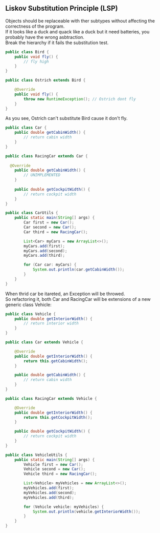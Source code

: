 ## Liskov Substitution Principle (LSP)

Objects should be replaceable with ther subtypes without affecting the correctness of the program. <br/>
If it looks like a duck and quack like a duck but it need batteries, you probably have the wrong asbtraction. <br/>
Break the hierarchy if it fails the substitution test. <br/>


```java
public class Bird {
    public void fly() {
        // fly high
    }
}

public class Ostrich extends Bird {

    @Override
    public void fly() {
        throw new RuntimeException(); // Ostrich dont fly
    }
}
```

As you see, Ostrich can't substitute Bird cause it don't fly.

```java
public class Car {
    public double getCabinWidth() {
        // return cabin width
    }
}

public class RacingCar extends Car {
    
  @Override
    public double getCabinWidth() {
        // UNIMPLEMENTED
    }
    
    public double getCockpitWidth() {
        // return cockpit width
    }
}

public class CarUtils {
    public static main(String[] args) {
        Car first = new Car();
        Car second = new Car();
        Car third = new RacingCar();

        List<Car> myCars = new ArrayList<>();
        myCars.add(first);
        myCars.add(second);
        myCars.add(third);

        for (Car car: myCars) {
            System.out.println(car.getCabinWidth());
        }
    }
}
```

When thrid car be itareted, an Exception will be throwed. <br />
So refactoring it, both Car and RacingCar will be extensions of a new generic class Vehicle:

```java
public class Vehicle {
    public double getInteriorWidth() {
        // return interior width
    }
}

public class Car extends Vehicle {

    @Override
    public double getInteriorWidth() {
        return this.getCabinWidth();
    }

    public double getCabinWidth() {
        // return cabin width
    }
}

public class RacingCar extends Vehicle {

    @Override
    public double getInteriorWidth() {
        return this.getCockpitWidth();
    }

    public double getCockpitWidth() {
        // return cockpit width
    }
}

public class VehicleUtils {
    public static main(String[] args) {
        Vehicle first = new Car();
        Vehicle second = new Car();
        Vehicle third = new RacingCar();

        List<Vehicle> myVehicles = new ArrayList<>();
        myVehicles.add(first);
        myVehicles.add(second);
        myVehicles.add(third);

        for (Vehicle vehicle: myVehicles) {
            System.out.println(vehicle.getInteriorWidth());
        }
    }
}
```
